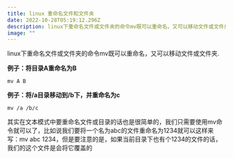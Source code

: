 ```yaml
---
title: linux 重命名文件和文件夹
date: 2022-10-28T05:19:12.296Z
description: linux下重命名文件或文件夹的命令mv既可以重命名，又可以移动文件或文件夹.
image: ""
---
```

linux下重命名文件或文件夹的命令mv既可以重命名，又可以移动文件或文件夹.

**例子：将目录A重命名为B**

```shell
mv A B
```

**例子：将/a目录移动到/b下，并重命名为c**

```shell
mv /a /b/c
```

其实在文本模式中要重命名文件或目录的话也是很简单的，我们只需要使用mv命令就可以了，比如说我们要将一个名为abc的文件重命名为1234就可以这样来写：mv abc 1234，但是要注意的是，如果当前目录下也有个1234的文件的话，我们的这个文件是会将它覆盖的